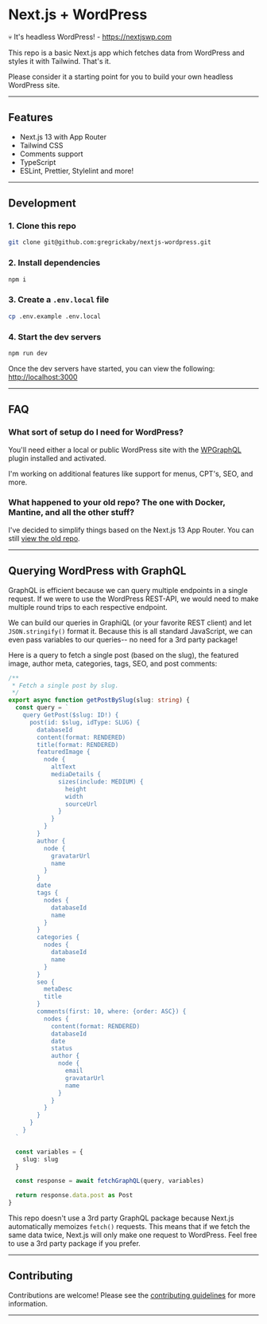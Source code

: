 # Next.js + WordPress

💀 It's headless WordPress! - <https://nextjswp.com>

This repo is a basic Next.js app which fetches data from WordPress and styles it with Tailwind. That's it.

Please consider it a starting point for you to build your own headless WordPress site.

---

## Features

- Next.js 13 with App Router
- Tailwind CSS
- Comments support
- TypeScript
- ESLint, Prettier, Stylelint and more!

---

## Development

### 1. Clone this repo

```bash
git clone git@github.com:gregrickaby/nextjs-wordpress.git
```

### 2. Install dependencies

```bash
npm i
```

### 3. Create a `.env.local` file

```bash
cp .env.example .env.local
```

### 4. Start the dev servers

```bash
npm run dev
```

Once the dev servers have started, you can view the following: <http://localhost:3000>

---

## FAQ

### What sort of setup do I need for WordPress?

You'll need either a local or public WordPress site with the [WPGraphQL](https://www.wpgraphql.com/) plugin installed and activated.

I'm working on additional features like support for menus, CPT's, SEO, and more.

### What happened to your old repo? The one with Docker, Mantine, and all the other stuff?

I've decided to simplify things based on the Next.js 13 App Router. You can still [view the old repo](https://github.com/gregrickaby/nextjs-wordpress/tree/1.0.0).

---

## Querying WordPress with GraphQL

GraphQL is efficient because we can query multiple endpoints in a single request. If we were to use the WordPress REST-API, we would need to make multiple round trips to each respective endpoint.

We can build our queries in GraphiQL (or your favorite REST client) and let `JSON.stringify()` format it. Because this is all standard JavaScript, we can even pass variables to our queries-- no need for a 3rd party package!

Here is a query to fetch a single post (based on the slug), the featured image, author meta, categories, tags, SEO, and post comments:

```ts
/**
 * Fetch a single post by slug.
 */
export async function getPostBySlug(slug: string) {
  const query = `
    query GetPost($slug: ID!) {
      post(id: $slug, idType: SLUG) {
        databaseId
        content(format: RENDERED)
        title(format: RENDERED)
        featuredImage {
          node {
            altText
            mediaDetails {
              sizes(include: MEDIUM) {
                height
                width
                sourceUrl
              }
            }
          }
        }
        author {
          node {
            gravatarUrl
            name
          }
        }
        date
        tags {
          nodes {
            databaseId
            name
          }
        }
        categories {
          nodes {
            databaseId
            name
          }
        }
        seo {
          metaDesc
          title
        }
        comments(first: 10, where: {order: ASC}) {
          nodes {
            content(format: RENDERED)
            databaseId
            date
            status
            author {
              node {
                email
                gravatarUrl
                name
              }
            }
          }
        }
      }
    }
  `

  const variables = {
    slug: slug
  }

  const response = await fetchGraphQL(query, variables)

  return response.data.post as Post
}
```

This repo doesn't use a 3rd party GraphQL package because Next.js automatically memoizes `fetch()` requests. This means that if we fetch the same data twice, Next.js will only make one request to WordPress. Feel free to use a 3rd party package if you prefer.

---

## Contributing

Contributions are welcome! Please see the [contributing guidelines](./CONTRIBUTING.md) for more information.

---
